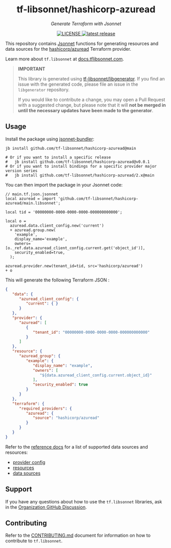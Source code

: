 <h1 align="center">tf-libsonnet/hashicorp-azuread</h1>

<p align="center">
  <em>Generate Terraform with Jsonnet</em>
</p>

<p align="center">
  <a href="https://github.com/tf-libsonnet/hashicorp-azuread/blob/main/LICENSE">
    <img alt="LICENSE" src="https://img.shields.io/github/license/tf-libsonnet/hashicorp-azuread?style=for-the-badge">
  </a>
  <a href="https://github.com/tf-libsonnet/hashicorp-azuread/releases/latest">
    <img alt="latest release" src="https://img.shields.io/github/v/release/tf-libsonnet/hashicorp-azuread?style=for-the-badge">
  </a>
</p>

This repository contains [Jsonnet](https://jsonnet.org/) functions for generating resources and data sources for the
[hashicorp/azuread](https://registry.terraform.io/providers/hashicorp/azuread) Terraform provider.

Learn more about `tf.libsonnet` at [docs.tflibsonnet.com](https://docs.tflibsonnet.com/docs).

> **IMPORTANT**
>
> This library is generated using [tf-libsonnet/libgenerator](https://github.com/tf-libsonnet/libgenerator). If you find
> an issue with the generated code, please file an issue in the `libgenerator` repository.
>
> If you would like to contribute a change, you may open a Pull Request with a suggested change, but please note that it
> will **not be merged in until the necessary updates have been made to the generator**.

## Usage

Install the package using [jsonnet-bundler](https://github.com/jsonnet-bundler/jsonnet-bundler):

```
jb install github.com/tf-libsonnet/hashicorp-azuread@main

# Or if you want to install a specific release
#   jb install github.com/tf-libsonnet/hashicorp-azuread@v0.0.1
# Or if you want to install bindings for a specific provider major version series
#   jb install github.com/tf-libsonnet/hashicorp-azuread/2.x@main
```

You can then import the package in your Jsonnet code:

```jsonnet
// main.tf.json.jsonnet
local azuread = import 'github.com/tf-libsonnet/hashicorp-azuread/main.libsonnet';

local tid = '00000000-0000-0000-0000-000000000000';

local o =
  azuread.data.client_config.new('current')
  + azuread.group.new(
    'example',
    display_name='example',
    owners=[o._ref.data.azuread_client_config.current.get('object_id')],
    security_enabled=true,
  );

azuread.provider.new(tenant_id=tid, src='hashicorp/azuread')
+ o
```

This will generate the following Terraform JSON :

```json
{
   "data": {
      "azuread_client_config": {
         "current": { }
      }
   },
   "provider": {
      "azuread": [
         {
            "tenant_id": "00000000-0000-0000-0000-000000000000"
         }
      ]
   },
   "resource": {
      "azuread_group": {
         "example": {
            "display_name": "example",
            "owners": [
               "${data.azuread_client_config.current.object_id}"
            ],
            "security_enabled": true
         }
      }
   },
   "terraform": {
      "required_providers": {
         "azuread": {
            "source": "hashicorp/azuread"
         }
      }
   }
}
```

Refer to the [reference docs](/docs/2.x/README.md) for a list of supported data sources and resources:

- [provider config](/docs/2.x/provider.md)
- [resources](/docs/2.x/README.md)
- [data sources](/docs/2.x/data/index.md)


## Support

If you have any questions about how to use the `tf.libsonnet` libraries, ask in the [Organization GitHub
Discussion](https://github.com/orgs/tf-libsonnet/discussions).


## Contributing

Refer to the [CONTRIBUTING.md](/CONTRIBUTING.md) document for information on how to contribute to `tf.libsonnet`.
